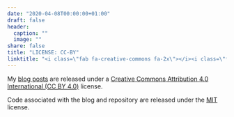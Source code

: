 ```yaml
---
date: "2020-04-08T00:00:00+01:00"
draft: false
header:
  caption: ""
  image: ""
share: false
title: "LICENSE: CC-BY"
linktitle: "<i class=\"fab fa-creative-commons fa-2x\"></i><i class=\"fab fa-creative-commons-by fa-2x\"></i>"
---
```


My [blog posts](/post/) are released under a [Creative Commons Attribution 4.0 International (CC BY 4.0)](https://creativecommons.org/licenses/by/4.0/) license.

<center>
<i class="fab fa-creative-commons fa-2x"></i><i class="fab fa-creative-commons-by fa-2x"></i>
</center>

Code associated with the blog and repository are released under the [MIT](https://choosealicense.com/licenses/mit/) license.
